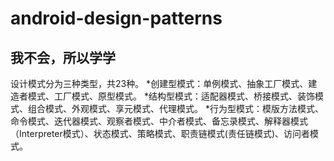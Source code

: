android-design-patterns
==========================

我不会，所以学学
-------------------------------

设计模式分为三种类型，共23种。
*创建型模式：单例模式、抽象工厂模式、建造者模式、工厂模式、原型模式。
*结构型模式：适配器模式、桥接模式、装饰模式、组合模式、外观模式、享元模式、代理模式。
*行为型模式：模版方法模式、命令模式、迭代器模式、观察者模式、中介者模式、备忘录模式、解释器模式（Interpreter模式）、状态模式、策略模式、职责链模式(责任链模式)、访问者模式。

